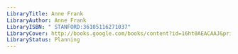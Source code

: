 ```yaml
---
LibraryTitle: Anne Frank
LibraryAuthor: Anne Frank
LibraryISBN: " STANFORD:36105116271037"
LibraryCover: http://books.google.com/books/content?id=16ht0AEACAAJ&printsec=frontcover&img=1&zoom=1&source=gbs_api
LibraryStatus: Planning
---
```

